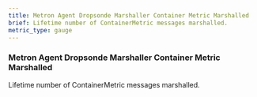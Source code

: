 ```yaml
---
title: Metron Agent Dropsonde Marshaller Container Metric Marshalled
brief: Lifetime number of ContainerMetric messages marshalled.
metric_type: gauge
---
```


### Metron Agent Dropsonde Marshaller Container Metric Marshalled

Lifetime number of ContainerMetric messages marshalled.